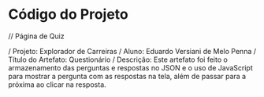# Código do Projeto

// Página de Quiz

/ Projeto: Explorador de Carreiras 
/ Aluno: Eduardo Versiani de Melo Penna 
/ Título do Artefato: Questionário 
/ Descrição: Este artefato foi feito o armazenamento das perguntas e respostas no 
JSON e o uso de JavaScript para mostrar a pergunta com as respostas 
na tela, além de passar para a próxima ao clicar na resposta. 
 